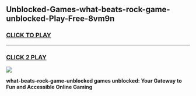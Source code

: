 
## Unblocked-Games-what-beats-rock-game-unblocked-Play-Free-8vm9n
<h3>
<a href="https://premium76.site?title=what-beats-rock-game-unblocked&ref=18A">CLICK TO PLAY</a></h3>
<hr>

<h3>
<a href="https://premium76.site?title=what-beats-rock-game-unblocked&ref=18A">CLICK 2 PLAY</a>
  
</h3>

<a href="https://premium76.site?title=what-beats-rock-game-unblocked&ref=18A"><img src="https://clearcache.store/games.png"></a>


**what-beats-rock-game-unblocked games unblocked: Your Gateway to Fun and Accessible Online Gaming**
